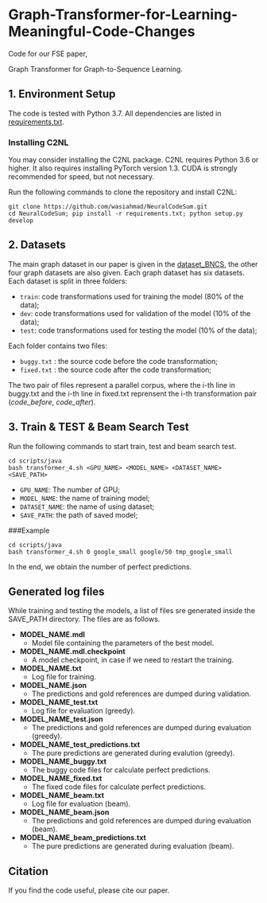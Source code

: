 # Graph-Transformer-for-Learning-Meaningful-Code-Changes

Code for our FSE paper,

Graph Transformer for Graph-to-Sequence Learning. 

## 1. Environment Setup

The code is tested with Python 3.7. All dependencies are listed in [requirements.txt](requirement.txt).

### Installing C2NL

You may consider installing the C2NL package. C2NL requires Python 3.6 or higher. It also requires installing PyTorch version 1.3. CUDA is strongly recommended for speed, but not necessary. 

Run the following commands to clone the repository and install C2NL:

```
git clone https://github.com/wasiahmad/NeuralCodeSum.git
cd NeuralCodeSum; pip install -r requirements.txt; python setup.py develop
```

## 2. Datasets

The main graph dataset in our paper is given in the [dataset_BNCS](dataset_BNCS), the other four graph datasets are also given. Each graph dataset has six datasets. Each dataset is split in three folders:

- `train`: code transformations used for training the model (80% of the data);
- `dev`: code transformations used for validation of the model (10% of the data);
- `test`: code transformations used for testing the model (10% of the data);

Each folder contains two files:

- `buggy.txt` : the source code before the code transformation;
- `fixed.txt` : the source code after the code transformation;

The two pair of files represent a parallel corpus, where the i-th line in buggy.txt and the i-th line in fixed.txt reprensent the i-th transformation pair (*code_before*, *code_after*).

## 3. Train & TEST & Beam Search Test

Run the following commands to start train, test and beam search test. 
```
cd scripts/java
bash transformer_4.sh <GPU_NAME> <MODEL_NAME> <DATASET_NAME> <SAVE_PATH>
```

- `GPU_NAME`: The number of GPU;
- `MODEL_NAME`: the name of training model;
- `DATASET_NAME`: the name of using dataset;
- `SAVE_PATH`: the path of saved model;

###Example

```
cd scripts/java
bash transformer_4.sh 0 google_small google/50 tmp_google_small
```

In the end, we obtain the number of perfect predictions.

## Generated log files

While training and testing the models, a list of files sre generated inside the SAVE_PATH directory. The files are as follows.

- **MODEL_NAME.mdl**
  - Model file containing the parameters of the best model.
- **MODEL_NAME.mdl.checkpoint**
  - A model checkpoint, in case if we need to restart the training.
- **MODEL_NAME.txt**
  - Log file for training.
- **MODEL_NAME.json**
  - The predictions and gold references are dumped during validation.
- **MODEL_NAME_test.txt**
  - Log file for evaluation (greedy).
- **MODEL_NAME_test.json** 
  - The predictions and gold references are dumped during evaluation (greedy).
- **MODEL_NAME_test_predictions.txt**
  - The pure predictions are generated during evalution (greedy).
- **MODEL_NAME_buggy.txt**
  - The buggy code files for calculate perfect predictions.
- **MODEL_NAME_fixed.txt**
  - The fixed code files for calculate perfect predictions.
- **MODEL_NAME_beam.txt**
  - Log file for evaluation (beam).
- **MODEL_NAME_beam.json**
  - The predictions and gold references are dumped during evaluation (beam).
- **MODEL_NAME_beam_predictions.txt**
  - The pure predictions are generated during evaluation (beam).

## Citation

If you find the code useful, please cite our paper.
```

```




